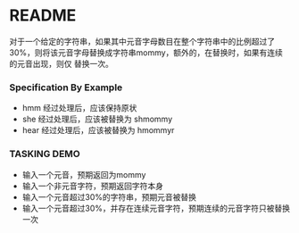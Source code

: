 # README #

对于一个给定的字符串，如果其中元音字母数目在整个字符串中的比例超过了30%，则将该元音字母替换成字符串mommy，额外的，在替换时，如果有连续的元音出现，则仅
替换一次。

### Specification By Example ###

* hmm 经过处理后，应该保持原状
* she 经过处理后，应该被替换为 shmommy
* hear 经过处理后，应该被替换为 hmommyr

### TASKING DEMO ###

* 输入一个元音，预期返回为mommy
* 输入一个非元音字符，预期返回字符本身
* 输入一个元音超过30%的字符串，预期元音被替换
* 输入一个元音超过30%，并存在连续元音字符，预期连续的元音字符只被替换一次
